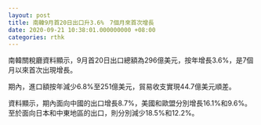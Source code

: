 ```yaml
---
layout: post
title: 南韓9月首20日出口升3.6%　7個月來首次增長
date: 2020-09-21 10:38:01.000000000 +08:00
categories: rthk
---
```


南韓關稅廳資料顯示，9月首20日出口總額為296億美元，按年增長3.6%，是7個月以來首次出現增長。

期內，進口額按年減少6.8%至251億美元，貿易收支實現44.7億美元順差。

資料顯示，期內面向中國的出口增長8.7%，美國和歐盟分別增長16.1%和9.6%。至於面向日本和中東地區的出口，則分別減少18.5%和12.2%。

